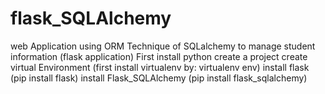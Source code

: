 # flask_SQLAlchemy
web Application using ORM Technique of SQLalchemy to manage student information  (flask application)
First install python 
create a project
create virtual Environment (first install virtualenv by:  virtualenv env)
install flask (pip install flask)
install Flask_SQLAlchemy (pip install flask_sqlalchemy) 
